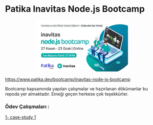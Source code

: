 # Patika Inavitas Node.js Bootcamp

<p align="center">
<img src="./img/Bootcamp Duyuru2-p-800.jpeg" width="300">
</p>

https://www.patika.dev/bootcamp/inavitas-node-js-bootcamp

Bootcamp kapsamında yapılan çalışmalar ve hazırlanan dökümanlar bu repoda yer almaktadır. Emeği geçen herkese çok teşekkürler.

### Ödev Çalışmaları :

<a href="https://github.com/ilyas9461/patika-inavitas-edu/tree/main/case-study1">1- case-study 1 </a>